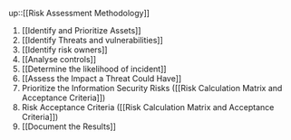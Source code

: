 up::[[Risk Assessment Methodology]]

1. [[Identify and Prioritize Assets]]
2. [[Identify Threats and vulnerabilities]] 
3. [[Identify risk owners]] 
4. [[Analyse controls]] 
5. [[Determine the likelihood of incident]] 
6. [[Assess the Impact a Threat Could Have]] 
7. Prioritize the Information Security Risks ([[Risk Calculation Matrix and Acceptance Criteria]])
8. Risk Acceptance Criteria ([[Risk Calculation Matrix and Acceptance Criteria]])
9. [[Document the Results]]

